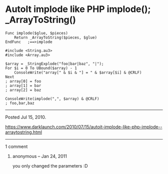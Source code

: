 # AutoIt implode like PHP implode(); _ArrayToString()

```autoit
Func implode($glue, $pieces)
	Return _ArrayToString($pieces, $glue)
EndFunc   ;==>implode
```

```autoit
#include <String.au3>
#include <Array.au3>

$array = _StringExplode("foo|bar|baz", "|");
For $i = 0 To UBound($array) - 1
	ConsoleWrite("array[" & $i & "] = " & $array[$i] & @CRLF)
Next
; array[0] = foo
; array[1] = bar
; array[2] = baz

ConsoleWrite(implode(",", $array) & @CRLF)
; foo,bar,baz
```

---

Posted Jul 15, 2010.

https://www.darklaunch.com/2010/07/15/autoit-implode-like-php-implode--arraytostring.html

---

1 comment

<ol><li><div>

anonymous &ndash; Jan 24, 2011<div>

you only changed the parameters :D

</div></div></li></ol>